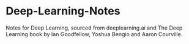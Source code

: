 # Deep-Learning-Notes
Notes for Deep Learning, sourced from deeplearning.ai and The Deep Learning book by Ian Goodfellow, Yoshua Bengio and Aaron Courville.
